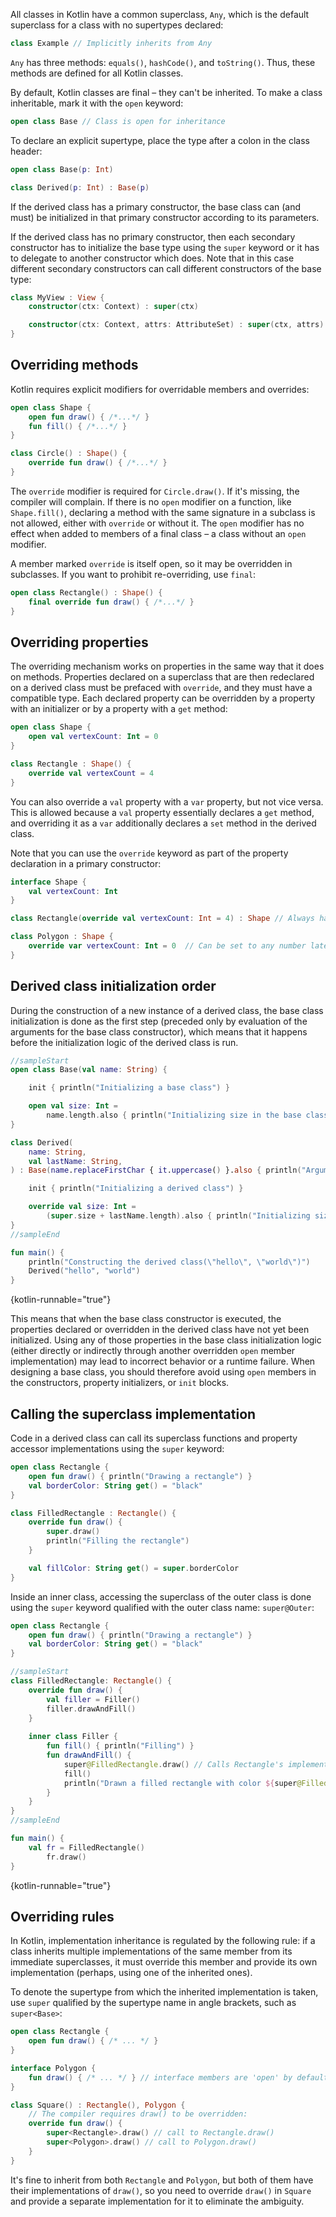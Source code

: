 [//]: # (title: Inheritance)

All classes in Kotlin have a common superclass, `Any`, which is the default superclass for a class with no supertypes declared:

```kotlin
class Example // Implicitly inherits from Any
```

`Any` has three methods: `equals()`, `hashCode()`, and `toString()`. Thus, these methods are defined for all Kotlin classes.

By default, Kotlin classes are final – they can't be inherited. To make a class inheritable, mark it with the `open` keyword:

```kotlin
open class Base // Class is open for inheritance

```

To declare an explicit supertype, place the type after a colon in the class header:

```kotlin
open class Base(p: Int)

class Derived(p: Int) : Base(p)
```

If the derived class has a primary constructor, the base class can (and must) be initialized in that primary constructor
according to its parameters.

If the derived class has no primary constructor, then each secondary constructor has to initialize the base type using
the `super` keyword or it has to delegate to another constructor which does. Note that in this case different secondary
constructors can call different constructors of the base type:

```kotlin
class MyView : View {
    constructor(ctx: Context) : super(ctx)

    constructor(ctx: Context, attrs: AttributeSet) : super(ctx, attrs)
}
```

## Overriding methods

Kotlin requires explicit modifiers for overridable members and overrides:

```kotlin
open class Shape {
    open fun draw() { /*...*/ }
    fun fill() { /*...*/ }
}

class Circle() : Shape() {
    override fun draw() { /*...*/ }
}
```

The `override` modifier is required for `Circle.draw()`. If it's missing, the compiler will complain. If there is no
`open` modifier on a function, like `Shape.fill()`, declaring a method with the same signature in a subclass is not allowed,
either with `override` or without it. The `open` modifier has no effect when added to members of a final class – a class
without an `open` modifier.

A member marked `override` is itself open, so it may be overridden in subclasses. If you want to prohibit re-overriding,
use `final`:

```kotlin
open class Rectangle() : Shape() {
    final override fun draw() { /*...*/ }
}
```

## Overriding properties

The overriding mechanism works on properties in the same way that it does on methods. Properties declared on a superclass
that are then redeclared on a derived class must be prefaced with `override`, and they must have a compatible type.
Each declared property can be overridden by a property with an initializer or by a property with a `get` method:

```kotlin
open class Shape {
    open val vertexCount: Int = 0
}

class Rectangle : Shape() {
    override val vertexCount = 4
}
```

You can also override a `val` property with a `var` property, but not vice versa. This is allowed because a `val` property
essentially declares a `get` method, and overriding it as a `var` additionally declares a `set` method in the derived class.

Note that you can use the `override` keyword as part of the property declaration in a primary constructor:

```kotlin
interface Shape {
    val vertexCount: Int
}

class Rectangle(override val vertexCount: Int = 4) : Shape // Always has 4 vertices

class Polygon : Shape {
    override var vertexCount: Int = 0  // Can be set to any number later
}
```

## Derived class initialization order

During the construction of a new instance of a derived class, the base class initialization is done as the first step
(preceded only by evaluation of the arguments for the base class constructor), which means that it happens before the
initialization logic of the derived class is run.

```kotlin
//sampleStart
open class Base(val name: String) {

    init { println("Initializing a base class") }

    open val size: Int = 
        name.length.also { println("Initializing size in the base class: $it") }
}

class Derived(
    name: String,
    val lastName: String,
) : Base(name.replaceFirstChar { it.uppercase() }.also { println("Argument for the base class: $it") }) {

    init { println("Initializing a derived class") }

    override val size: Int =
        (super.size + lastName.length).also { println("Initializing size in the derived class: $it") }
}
//sampleEnd

fun main() {
    println("Constructing the derived class(\"hello\", \"world\")")
    Derived("hello", "world")
}
```
{kotlin-runnable="true"}

This means that when the base class constructor is executed, the properties declared or overridden in the derived class
have not yet been initialized. Using any of those properties in the base class initialization logic (either directly or
indirectly through another overridden `open` member implementation) may lead to incorrect behavior or a runtime failure.
When designing a base class, you should therefore avoid using `open` members in the constructors, property initializers,
or `init` blocks.

## Calling the superclass implementation

Code in a derived class can call its superclass functions and property accessor implementations using the `super` keyword:

```kotlin
open class Rectangle {
    open fun draw() { println("Drawing a rectangle") }
    val borderColor: String get() = "black"
}

class FilledRectangle : Rectangle() {
    override fun draw() {
        super.draw()
        println("Filling the rectangle")
    }

    val fillColor: String get() = super.borderColor
}
```

Inside an inner class, accessing the superclass of the outer class is done using the `super` keyword qualified with the
outer class name: `super@Outer`:

```kotlin
open class Rectangle {
    open fun draw() { println("Drawing a rectangle") }
    val borderColor: String get() = "black"
}

//sampleStart
class FilledRectangle: Rectangle() {
    override fun draw() {
        val filler = Filler()
        filler.drawAndFill()
    }
    
    inner class Filler {
        fun fill() { println("Filling") }
        fun drawAndFill() {
            super@FilledRectangle.draw() // Calls Rectangle's implementation of draw()
            fill()
            println("Drawn a filled rectangle with color ${super@FilledRectangle.borderColor}") // Uses Rectangle's implementation of borderColor's get()
        }
    }
}
//sampleEnd

fun main() {
    val fr = FilledRectangle()
        fr.draw()
}
```
{kotlin-runnable="true"}

## Overriding rules

In Kotlin, implementation inheritance is regulated by the following rule: if a class inherits multiple implementations of
the same member from its immediate superclasses, it must override this member and provide its own implementation (perhaps,
using one of the inherited ones).

To denote the supertype from which the inherited implementation is taken, use `super` qualified by the supertype name in
angle brackets, such as `super<Base>`:

```kotlin
open class Rectangle {
    open fun draw() { /* ... */ }
}

interface Polygon {
    fun draw() { /* ... */ } // interface members are 'open' by default
}

class Square() : Rectangle(), Polygon {
    // The compiler requires draw() to be overridden:
    override fun draw() {
        super<Rectangle>.draw() // call to Rectangle.draw()
        super<Polygon>.draw() // call to Polygon.draw()
    }
}
```

It's fine to inherit from both `Rectangle` and `Polygon`,
but both of them have their implementations of `draw()`, so you need to override `draw()` in `Square` and provide a separate
implementation for it to eliminate the ambiguity.
